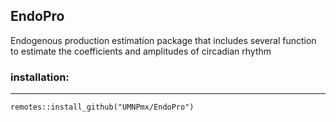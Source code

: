 



## EndoPro

Endogenous production estimation package that includes several function to estimate the coefficients and amplitudes of circadian rhythm


### installation:
--- 

```{r}
remotes::install_github("UMNPmx/EndoPro")
```
